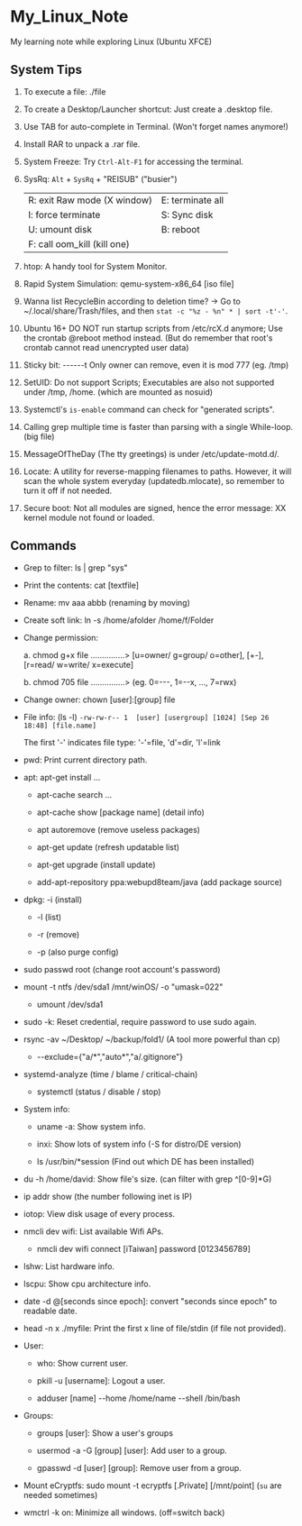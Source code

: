 # My_Linux_Note
My learning note while exploring Linux (Ubuntu XFCE)

## System Tips

1. To execute a file:  ./file

2. To create a Desktop/Launcher shortcut:  Just create a .desktop file.

3. Use TAB for auto-complete in Terminal. (Won't forget names anymore!)

4. Install RAR to unpack a .rar file.

5. System Freeze:  Try `Ctrl-Alt-F1` for accessing the terminal.

6. SysRq: `Alt` + `SysRq` + "REISUB"  ("busier")

    | | |
    |--- | --- |
    | R: exit Raw mode (X window) | E: terminate all |
    | I: force terminate | S: Sync disk |
    | U: umount disk | B: reboot |	
    | F: call oom_kill (kill one) | |

7. htop:  A handy tool for System Monitor.

8. Rapid System Simulation:  qemu-system-x86_64 [iso file]

9. Wanna list RecycleBin according to deletion time? -> Go to ~/.local/share/Trash/files, and then `stat -c "%z - %n" * | sort -t'-'`.

10. Ubuntu 16+ DO NOT run startup scripts from /etc/rcX.d anymore; Use the crontab @reboot method instead. (But do remember that root's crontab cannot read unencrypted user data)

11. Sticky bit: ------t Only owner can remove, even it is mod 777 (eg. /tmp)

12. SetUID: Do not support Scripts; Executables are also not supported under /tmp, /home. (which are mounted as nosuid)

13. Systemctl's `is-enable` command can check for "generated scripts".

14. Calling grep multiple time is faster than parsing with a single While-loop. (big file)

15. MessageOfTheDay (The tty greetings) is under /etc/update-motd.d/.

16. Locate: A utility for reverse-mapping filenames to paths. However, it will scan the whole system everyday (updatedb.mlocate), so remember to turn it off if not needed.

17. Secure boot: Not all modules are signed, hence the error message: XX kernel module not found or loaded.

## Commands

- Grep to filter:  ls | grep "sys"

- Print the contents:  cat [textfile]

- Rename:  mv aaa abbb   (renaming by moving)

- Create soft link:  ln -s /home/afolder /home/f/Folder

- Change permission:

    a. chmod g+x file ...............> [u=owner/ g=group/ o=other], [+-], [r=read/ w=write/ x=execute]

    b. chmod 705 file ...............> (eg. 0=---, 1=--x, ..., 7=rwx)

- Change owner:  chown [user]:[group] file

- File info:  (ls -l) 	`-rw-rw-r-- 1  [user] [usergroup] [1024] [Sep 26 18:48] [file.name]`

   The first '-' indicates file type:  '-'=file, 'd'=dir, 'l'=link

- pwd: Print current directory path.

- apt: apt-get install ...

  * apt-cache search ...

  * apt-cache show [package name]  (detail info)
   
  * apt autoremove (remove useless packages)
   
  * apt-get update (refresh updatable list)
   
  * apt-get upgrade (install update)

  * add-apt-repository ppa:webupd8team/java (add package source)

- dpkg: -i (install)

    * -l (list)

    * -r (remove)

    * -p (also purge config)

- sudo passwd root  (change root account's password)

- mount -t ntfs /dev/sda1 /mnt/winOS/ -o "umask=022"

  * umount /dev/sda1

- sudo -k: Reset credential, require password to use sudo again.

- rsync -av ~/Desktop/ ~/backup/fold1/ (A tool more powerful than cp)

  * --exclude={"a/\*","auto\*","a/.gitignore"}

- systemd-analyze  (time / blame / critical-chain)

  * systemctl  (status / disable / stop)

- System info:

  * uname -a: Show system info.
    
  * inxi: Show lots of system info (-S for distro/DE version)
    
  * ls /usr/bin/\*session  (Find out which DE has been installed)

- du -h /home/david: Show file's size. (can filter with grep ^[0-9]*G)

- ip addr show (the number following inet is IP)

- iotop:  View disk usage of every process.

- nmcli dev wifi: List available Wifi APs.

  * nmcli dev wifi connect [iTaiwan] password [0123456789]

- lshw: List hardware info.

- lscpu: Show cpu architecture info.

- date -d @[seconds since epoch]: convert "seconds since epoch" to readable date.

- head -n x ./myfile: Print the first x line of file/stdin (if file not provided).

- User:

  * who:  Show current user.

  * pkill -u [username]:  Logout a user.
    
  * adduser [name] --home /home/name --shell /bin/bash

- Groups:

  * groups [user]:  Show a user's groups

  * usermod -a -G [group] [user]:  Add user to a group.
	
  * gpasswd -d [user] [group]:  Remove user from a group.

- Mount eCryptfs: sudo mount -t ecryptfs [.Private] [/mnt/point] (`su` are needed sometimes)

- wmctrl -k on: Minimize all windows. (off=switch back)

